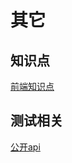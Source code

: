 # 其它

## 知识点
[前端知识点](https://github.com/itemsets/vue2/issues/18)

## 测试相关
[公开api](https://github.com/public-apis/public-apis)